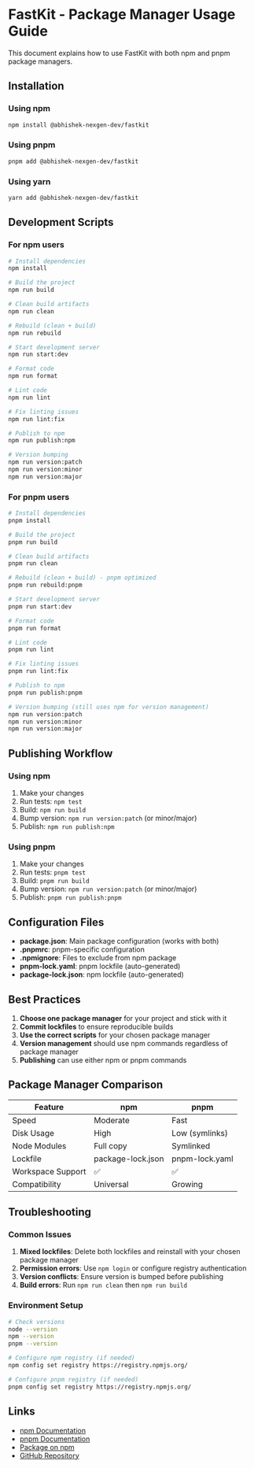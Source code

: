 # FastKit - Package Manager Usage Guide

This document explains how to use FastKit with both npm and pnpm package managers.

## Installation

### Using npm
```bash
npm install @abhishek-nexgen-dev/fastkit
```

### Using pnpm
```bash
pnpm add @abhishek-nexgen-dev/fastkit
```

### Using yarn
```bash
yarn add @abhishek-nexgen-dev/fastkit
```

## Development Scripts

### For npm users
```bash
# Install dependencies
npm install

# Build the project
npm run build

# Clean build artifacts
npm run clean

# Rebuild (clean + build)
npm run rebuild

# Start development server
npm run start:dev

# Format code
npm run format

# Lint code
npm run lint

# Fix linting issues
npm run lint:fix

# Publish to npm
npm run publish:npm

# Version bumping
npm run version:patch
npm run version:minor
npm run version:major
```

### For pnpm users
```bash
# Install dependencies
pnpm install

# Build the project
pnpm run build

# Clean build artifacts
pnpm run clean

# Rebuild (clean + build) - pnpm optimized
pnpm run rebuild:pnpm

# Start development server
pnpm run start:dev

# Format code
pnpm run format

# Lint code
pnpm run lint

# Fix linting issues
pnpm run lint:fix

# Publish to npm
pnpm run publish:pnpm

# Version bumping (still uses npm for version management)
npm run version:patch
npm run version:minor
npm run version:major
```

## Publishing Workflow

### Using npm
1. Make your changes
2. Run tests: `npm test`
3. Build: `npm run build`
4. Bump version: `npm run version:patch` (or minor/major)
5. Publish: `npm run publish:npm`

### Using pnpm
1. Make your changes
2. Run tests: `pnpm test`
3. Build: `pnpm run build`
4. Bump version: `npm run version:patch` (or minor/major)
5. Publish: `pnpm run publish:pnpm`

## Configuration Files

- **package.json**: Main package configuration (works with both)
- **.pnpmrc**: pnpm-specific configuration
- **.npmignore**: Files to exclude from npm package
- **pnpm-lock.yaml**: pnpm lockfile (auto-generated)
- **package-lock.json**: npm lockfile (auto-generated)

## Best Practices

1. **Choose one package manager** for your project and stick with it
2. **Commit lockfiles** to ensure reproducible builds
3. **Use the correct scripts** for your chosen package manager
4. **Version management** should use npm commands regardless of package manager
5. **Publishing** can use either npm or pnpm commands

## Package Manager Comparison

| Feature | npm | pnpm |
|---------|-----|------|
| Speed | Moderate | Fast |
| Disk Usage | High | Low (symlinks) |
| Node Modules | Full copy | Symlinked |
| Lockfile | package-lock.json | pnpm-lock.yaml |
| Workspace Support | ✅ | ✅ |
| Compatibility | Universal | Growing |

## Troubleshooting

### Common Issues

1. **Mixed lockfiles**: Delete both lockfiles and reinstall with your chosen package manager
2. **Permission errors**: Use `npm login` or configure registry authentication
3. **Version conflicts**: Ensure version is bumped before publishing
4. **Build errors**: Run `npm run clean` then `npm run build`

### Environment Setup

```bash
# Check versions
node --version
npm --version
pnpm --version

# Configure npm registry (if needed)
npm config set registry https://registry.npmjs.org/

# Configure pnpm registry (if needed)
pnpm config set registry https://registry.npmjs.org/
```

## Links

- [npm Documentation](https://docs.npmjs.com/)
- [pnpm Documentation](https://pnpm.io/)
- [Package on npm](https://www.npmjs.com/package/@abhishek-nexgen-dev/fastkit)
- [GitHub Repository](https://github.com/NexGenStudioDev/FastKit)
